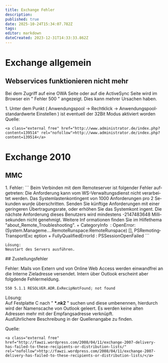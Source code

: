 ```yaml
---
title: Exchange Fehler
description: 
published: true
date: 2025-10-24T15:34:07.782Z
tags: 
editor: markdown
dateCreated: 2023-12-31T14:33:33.862Z
---
```


# <span class="mw-headline" id="bkmrk-exchange-allgemein-1">Exchange allgemein</span>

## <span class="mw-headline" id="bkmrk-webservices-funktion-1">Webservices funktionieren nicht mehr</span>

Bei dem Zugriff auf eine OWA Seite oder auf die ActiveSync Seite wird im Browser ein " Fehler 500 " angezeigt. Dies kann mehrer Ursachen haben.

<div class="vector-body" id="bkmrk-unter-dem-punkt-%28-an"><div class="mw-body-content mw-content-ltr" dir="ltr" lang="de"><div class="mw-parser-output">1. Unter dem Punkt ( Anwendungspool → Rechtklick → Anwendungspoolstandardwerte Einstellen ) ist eventuell der 32Bit Modus aktiviert worden

</div></div></div>  
Quelle:

```
<a class="external free" href="http://www.administrator.de/index.php?content=139514" rel="nofollow">http://www.administrator.de/index.php?content=139514</a>
```

# <span class="mw-headline" id="bkmrk-exchange-2010-1">Exchange 2010</span>

## <span class="mw-headline" id="bkmrk-mmc-1">MMC</span>

<div class="vector-body" id="bkmrk-fehler%3A-beim-verbind"><div class="mw-body-content mw-content-ltr" dir="ltr" lang="de"><div class="mw-parser-output">1. Fehler: ```
    Beim Verbinden mit dem Remoteserver ist folgender Fehler aufgetreten: Die Anforderung kann vom
     WS-Verwaltungsdienst nicht verarbeitet werden. Das Systemlastenkontingent von 1000 Anforderungen pro 2 Sekunden wurde
    überschritten. Senden Sie künftige Anforderungen mit einer geringeren Übertragungsrate, oder erhöhen Sie das Systemkont
    ingent. Die nächste Anforderung dieses Benutzers wird mindestens -2147483648 Millisekunden nicht genehmigt. Weitere Inf
    ormationen finden Sie im Hilfethema "about_Remote_Troubleshooting".
        + CategoryInfo          : OpenError: (System.Manageme....RemoteRunspace:RemoteRunspace) [], PSRemotingTransportExc
       eption
        + FullyQualifiedErrorId : PSSessionOpenFailed
    ```
    
    Lösung:  
    Neustart des Servers ausführen.

</div></div></div>## <span class="mw-headline" id="bkmrk-zustellungsfehler-1">Zustellungsfehler</span>

Fehler: Mails von Extern und von Online Web Access werden einwandfrei an die Interne Zieladresse versendet. Intern über Outlook erscheint aber folgdende Fehlermeldung.

```
550 5.1.1 RESOLVER.ADR.ExRecipNotFound; not found 
```

Lösung:  
Auf Festplatte C nach " **\*.nk2** " suchen und diese umbenennen, hierdurch wird der Namenscache von Outlook geleert. Es werden keine alten Adressen mehr mit der Empfangsadresse verknüpft.  
Ausführlichere Beschreibung in der Quellenangabe zu finden.

Quelle:

```
<a class="external free" href="http://fawzi.wordpress.com/2008/04/11/exchange-2007-delivery-has-failed-to-these-recipients-or-distribution-lists/" rel="nofollow">http://fawzi.wordpress.com/2008/04/11/exchange-2007-delivery-has-failed-to-these-recipients-or-distribution-lists/</a>
```